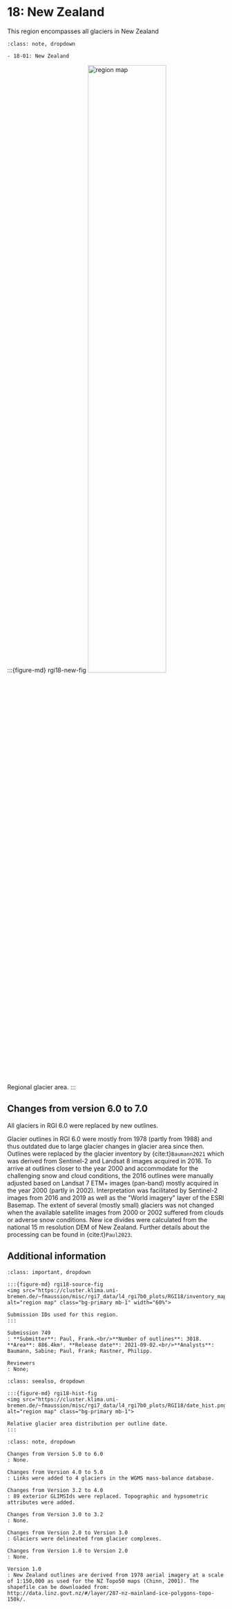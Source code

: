 # 18: New Zealand

This region encompasses all glaciers in New Zealand

```{admonition} Subregions
:class: note, dropdown

- 18-01: New Zealand

```

:::{figure-md} rgi18-new-fig
<img src="https://cluster.klima.uni-bremen.de/~fmaussion/misc/rgi7_data/l4_rgi7b0_plots/RGI18/isrgi6_map.jpeg" alt="region map" class="bg-primary mb-1" width="60%">

Regional glacier area.
:::

## Changes from version 6.0 to 7.0

All glaciers in RGI 6.0 were replaced by new outlines.

Glacier outlines in RGI 6.0 were mostly from 1978 (partly from 1988) and thus outdated due to large  glacier changes in glacier area since then. Outlines were replaced by the glacier inventory by {cite:t}`Baumann2021` which was derived from Sentinel-2 and Landsat 8 images acquired in 2016. To arrive at outlines closer to the year 2000 and accommodate for the challenging snow and cloud conditions, the 2016 outlines were manually adjusted based on Landsat 7 ETM+ images (pan-band) mostly acquired in the year 2000 (partly in 2002). Interpretation was facilitated by Sentinel-2 images from 2016 and 2019 as well as the "World imagery" layer of the ESRI Basemap. The extent of several (mostly small) glaciers was not changed when the available satellite images from 2000 or 2002 suffered from clouds or adverse snow conditions. New ice divides were calculated from the national 15 m resolution DEM of New Zealand. Further details about the processing can be found in {cite:t}`Paul2023`.



## Additional information 

```{admonition} Data sources and analysts
:class: important, dropdown

:::{figure-md} rgi18-source-fig
<img src="https://cluster.klima.uni-bremen.de/~fmaussion/misc/rgi7_data/l4_rgi7b0_plots/RGI18/inventory_map.jpeg" alt="region map" class="bg-primary mb-1" width="60%">

Submission IDs used for this region.
:::

Submission 749
: **Submitter**: Paul, Frank.<br/>**Number of outlines**: 3018. **Area**: 886.4km². **Release date**: 2021-09-02.<br/>**Analysts**: Baumann, Sabine; Paul, Frank; Rastner, Philipp.

Reviewers
: None;

```

```{admonition} Outlines date distribution
:class: seealso, dropdown

:::{figure-md} rgi18-hist-fig
<img src="https://cluster.klima.uni-bremen.de/~fmaussion/misc/rgi7_data/l4_rgi7b0_plots/RGI18/date_hist.png" alt="region map" class="bg-primary mb-1">

Relative glacier area distribution per outline date.
:::

```

```{admonition} Version history
:class: note, dropdown

Changes from Version 5.0 to 6.0
: None.

Changes from Version 4.0 to 5.0
: Links were added to 4 glaciers in the WGMS mass-balance database.

Changes from Version 3.2 to 4.0
: 89 exterior GLIMSIds were replaced. Topographic and hypsometric attributes were added.

Changes from Version 3.0 to 3.2
: None.

Changes from Version 2.0 to Version 3.0
: Glaciers were delineated from glacier complexes.

Changes from Version 1.0 to Version 2.0
: None.

Version 1.0
: New Zealand outlines are derived from 1978 aerial imagery at a scale of 1:150,000 as used for the NZ Topo50 maps (Chinn, 2001). The shapefile can be downloaded from:
http://data.linz.govt.nz/#/layer/287-nz-mainland-ice-polygons-topo-150k/.


```
